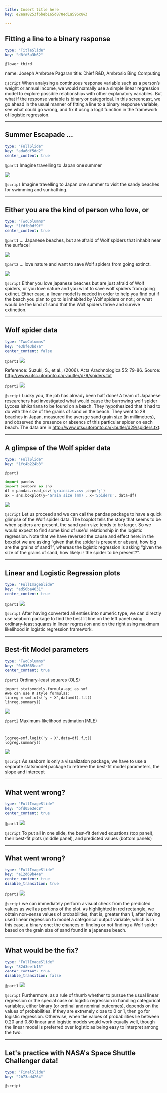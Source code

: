 ```yaml
---
title: Insert title here
key: e2eaa8253f6beb165d878ed1a596c863

---
```

## Fitting a line to a binary response

```yaml
type: "TitleSlide"
key: "d8fd5a3b62"
```

`@lower_third`

name: Joseph Ambrose Pagaran
title: Chief R&D, Ambrosio Bing Computing


`@script`
When analysing a continuous response variable such as a person’s weight or annual income, we would normally use a simple linear regression model to explore possible relationships with other explanatory variables. But what if the response variable is binary or categorical. In this screencast, we go ahead in the usual manner of fitting a line to a binary response variable, see what could go wrong, and fix it using a logit function in the framework of logistic regression.


---
## Summer Escapade ...

```yaml
type: "FullSlide"
key: "ada6df5dd2"
center_content: true
```

`@part1`
Imagine travelling to Japan one summer

![](https://assets.datacamp.com/production/repositories/4182/datasets/bb7a6eeb74d0f2886ca96db002980ae4cccd9980/dc-beach.jpg)


`@script`
Imagine travelling to Japan one summer to visit the sandy beaches for swimming and sunbathing.


---
## Either you are the kind of person who love, or

```yaml
type: "TwoColumns"
key: "1fdfb0df9f"
center_content: true
```

`@part1`
... Japanese beaches, 
but are afraid of Wolf spiders that inhabit near the surface! 

![](https://assets.datacamp.com/production/repositories/4182/datasets/92ed1f3b921b656bbad1ae37831dbfa7528669a0/dc-Parley_spidey__frighty_2286-.jpg)


`@part2`
... love nature and want to save Wolf spiders from going extinct.

![](https://assets.datacamp.com/production/repositories/4182/datasets/45c9cc0bb75558ac84447691f6fba774121a09f6/dc-One-Step-to-Save-the-Nature-.jpg)


`@script`
Either you love japanese beaches but are just afraid of Wolf spiders, or you love nature and you want to save wolf spiders from going extinct. Either case, a linear model is needed in order to help you find out if the beach you plan to go to is inhabited by Wolf spiders or not,; or what would be the kind of sand that the Wolf spiders thrive and survive extinction.


---
## Wolf spider data

```yaml
type: "TwoColumns"
key: "e3bfe3bd7a"
center_content: false
```

`@part1`
![](https://assets.datacamp.com/production/repositories/4182/datasets/7084f59bdd9d59b724d77d2f8b37e5aa22916ffa/dc-ws.jpg)

Reference:
Suzuki, S., et al., (2006). Acta Arachnologica 55: 79-86.
Source: http://www.utsc.utoronto.ca/~butler/d29/spiders.txt


`@part2`
![](https://assets.datacamp.com/production/repositories/4182/datasets/539dc253d83f89d115b2ffcbec258cbeec91d5c0/dc-ws-map.jpg)


`@script`
Lucky you, the job has already been half done! A team of Japanese researchers had investigated what would cause the burrowing wolf spider Lycosa ishikariana to be found on a beach. They hypothesized that it had to do with the size of the grains of sand on the beach. They went to 28 beaches in Japan, measured the average sand grain size (in millimetres), and observed the presence or absence of this particular spider on each beach. The data are in http://www.utsc.utoronto.ca/~butler/d29/spiders.txt.


---
## A glimpse of the Wolf spider data 

```yaml
type: "FullSlide"
key: "1fc4b224b3"
```

`@part1`
```python
import pandas
import seaborn as sns
df = pandas.read_csv('grainsize.csv',sep=';')
ax = sns.boxplot(y='Grain size (mm)', x='Spiders', data=df)
```
![](https://assets.datacamp.com/production/repositories/4182/datasets/da00eeb9085298ac3ef01daa49cda8c778e4b13d/dc-ws-boxplot.png)


`@script`
Let us proceed and we can call the pandas package to have a quick glimpse of the Wolf spider data.  The boxplot tells the story that seems to be when spiders are present, the sand grain size tends to be larger. So we would expect to ﬁnd some kind of useful relationship in the logistic regression. Note that we have reversed the cause and eﬀect here: in the boxplot we are asking “given that the spider is present or absent, how big are the grains of sand?”, whereas the logistic regression is asking “given the size of the grains of sand, how likely is the spider to be present?”.


---
## Linear and Logistic Regression plots

```yaml
type: "FullImageSlide"
key: "ad50ba4631"
center_content: true
```

`@part1`
![](https://assets.datacamp.com/production/repositories/4182/datasets/b9204b0517c46419f0c18f32c8dc6c749fd75a07/dc-linreg-logitreg-plots-01-.jpg)


`@script`
After having converted all entries into numeric type, we can directly use seaborn package to find the best fit line on the left panel using ordinary-least squares in linear regression and on the right using maximum likelihood in logistic regression framework.


---
## Best-fit Model parameters

```yaml
type: "TwoColumns"
key: "0a93665cac"
center_content: true
```

`@part1`
Ordinary-least squares (OLS)
```
import statsmodels.formula.api as smf
#we can use R style formulas:
linreg = smf.ols('y ~ X',data=df).fit()
linreg.summary()
```
![](https://assets.datacamp.com/production/repositories/4182/datasets/488915129b6c61863ee21dce3ff74d866df1c8f1/dc-ols.jpg)


`@part2`
Maximum-likelihood estimation (MLE)
```


logreg=smf.logit('y ~ X',data=df).fit()
logreg.summary()
```
![](https://assets.datacamp.com/production/repositories/4182/datasets/9ce0b0022246f03dc0b0b0d9f55567a60c3e6e6d/dc-mle.jpg)


`@script`
As seaborn is only a visualization package, we have to use a separate statsmodel package to retrieve the best-fit model parameters, the slope and intercept


---
## What went wrong?

```yaml
type: "FullImageSlide"
key: "bfd05e3ec8"
center_content: true
```

`@part1`
![](https://assets.datacamp.com/production/repositories/4182/datasets/a693206f2548af7d807d497047df26db16ecea91/dc-linreg-logitreg-plots-03-.jpg)


`@script`
To put all in one slide, the best-fit derived equations (top panel), their best-fit plots (middle panel), and predicted values (bottom panels)


---
## What went wrong?

```yaml
type: "FullImageSlide"
key: "a12d69b44a"
center_content: true
disable_transition: true
```

`@part1`
![](https://assets.datacamp.com/production/repositories/4182/datasets/91b99197f2ce6d7a4853b572925f4a65d505bfaf/dc-linreg-logitreg-plots-04-.jpg)


`@script`
we can immediately perform a visual check from the predicted values as well as portions of the plot. As highlighted in red rectangle, we obtain non-sense values of probabilities, that is, greater than 1, after having used linear regression to model a categorical output variable, which is in this case, a binary one; the chances of finding or not finding a Wolf spider based on the grain size of sand found in a japanese beach.


---
## What would be the fix?

```yaml
type: "FullImageSlide"
key: "82d3eefb15"
center_content: true
disable_transition: false
```

`@part1`
![](https://assets.datacamp.com/production/repositories/4182/datasets/3f56ad0d55db1f15d50aadd707a02181486e600e/dc-linreg-logitreg-plots-06-.jpg)


`@script`
Furthermore, as a rule of thumb whether to pursue the usual linear regression or the special case on logistic regression in handling categorical variables, either binary (or ordinal and nominal outcomes), depends on the values of probabilities. If they are extremely close to 0 or 1, then go for logistic regression. Otherwise, when the values of probabilities lie between 0.20 and 0.80 linear and logistic models would work equally well, though the linear model is preferred over logistic as being easy to interpret among the two.


---
## Let's practice with NASA's Space Shuttle Challenger data!

```yaml
type: "FinalSlide"
key: "2b73ad4264"
```

`@script`


